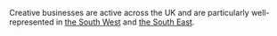 Creative businesses are active across the UK and are particularly well-represented in [the South West](/int/where-to-invest/south-west-england) and [the South East](/int/where-to-invest/south-east-england).